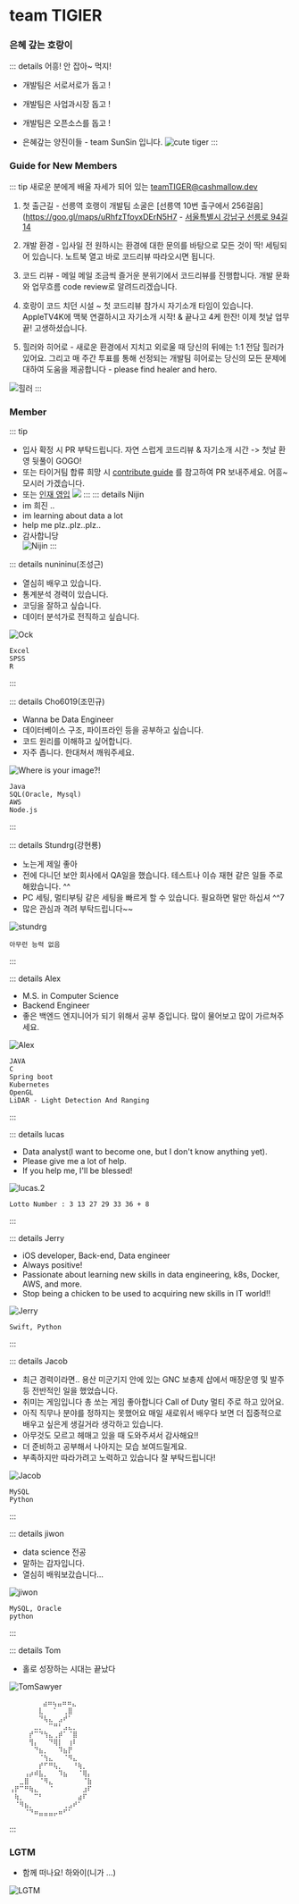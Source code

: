 # team TIGIER
### 은혜 갚는 호랑이
::: details 어흥! 안 잡아~ 먹지!
- 개발팀은 서로서로가 돕고 !
- 개발팀은 사업과시장 돕고 !
- 개발팀은 오픈소스를 돕고 !

- 은혜갚는 양진이들 - team SunSin 입니다.
![cute tiger](/images/tiger-cute.svg)
:::

### Guide for New Members
::: tip 새로운 분에게 배울 자세가 되어 있는 teamTIGER@cashmallow.dev

1. 첫 출근길 - 선릉역 호랭이 개발팀 소굴은 [선릉역 10번 출구에서 256걸음](https://goo.gl/maps/uRhfzTfoyxDErN5H7 - [서울특별시 강남구 선릉로 94길 14](https://goo.gl/maps/uRhfzTfoyxDErN5H7)

2. 개발 환경 - 입사일 전 원하시는 환경에 대한 문의를 바탕으로 모든 것이 딱! 세팅되어 있습니다. 노트북 열고 바로 코드리뷰 따라오시면 됩니다.

3. 코드 리뷰 - 메일 메일 조금씩 즐거운 분위기에서 코드리뷰를 진행합니다. 개발 문화와 업무흐름 code review로 알려드리겠습니다.

4. 호랑이 코드 치던 시설 ~ 첫 코드리뷰 참가시 자기소개 타임이 있습니다. AppleTV4K에 맥북 연결하시고 자기소개 시작! & 끝나고 4케 한잔! 이제 첫날 업무 끝! 고생하셨습니다.

5. 힐러와 히어로 - 새로운 환경에서 지치고 외로울 때 당신의 뒤에는 1:1 전담 힐러가 있어요. 그리고 매 주간 투표를 통해 선정되는 개발팀 히어로는 당신의 모든 문제에 대하여 도움을 제공합니다 - please find healer and hero.

![힐러](https://mblogthumb-phinf.pstatic.net/20160410_240/dldbdgml99_1460288270630thoD3_PNG/%BF%C0%B9%F6%BF%F6%C4%A1-%C8%FA%B7%AF-%C6%F7%BD%BA%C6%C3-%BD%E6%B3%D7%C0%CF.png?type=w2)
:::

### Member
::: tip
- 입사 확정 시 PR 부탁드립니다. 자연 스럽게 코드리뷰 & 자기소개 시간 -> 첫날 환영 뒷풀이 GOGO!
- 또는 타이거팀 합류 희망 시 [contribute guide](https://github.com/oss-cashmallow/oss-cashmallow.github.io#contribute-guide) 를 참고하여 PR 보내주세요. 어흥~ 모시러 가겠습니다.
- 또는 [인재 영입](team/recruit/)
![](https://user-images.githubusercontent.com/120996497/209473626-12d63987-9357-4f0a-94a9-35392d4f8869.png)
:::
::: details Nijin <Badge type="warning" text="student" vertical="top" />
-  im 희진 ..
-  im learning about data a lot 
-  help me plz..plz..plz..
-  감사합니당  
![Nijin](/images/tiger-slamdunk/me.png)
:::

::: details nunininu(조성근) <Badge type="tip" text="Data" vertical="top" />
- 열심히 배우고 있습니다. 
- 통계분석 경력이 있습니다.
- 코딩을 잘하고 싶습니다.
- 데이터 분석가로 전직하고 싶습니다.

![Ock](/images/tiger-slamdunk/man-itself-black_resized.png)
```
Excel
SPSS
R
```
:::

::: details Cho6019(조민규) <Badge type="tip" text="Data" vertical="top" /> <Badge type="warning" text="backend" vertical="top" />
- Wanna be Data Engineer
- 데이터베이스 구조, 파이프라인 등을 공부하고 싶습니다.
- 코드 원리를 이해하고 싶어합니다.
- 자주 좁니다. 한대쳐서 깨워주세요.

![Where is your image?!](/images/cho-profile.png)
```
Java
SQL(Oracle, Mysql)
AWS
Node.js
```
:::

::: details Stundrg(강현룡) <Badge type="warning" text="backend" vertical="top" />
- 노는게 제일 좋아
- 전에 다니던 보안 회사에서 QA일을 했습니다. 테스트나 이슈 재현 같은 일들 주로 해왔습니다. ^^
- PC 세팅, 멀티부팅 같은 세팅을 빠르게 할 수 있습니다. 필요하면 말만 하십셔 ^^7
- 많은 관심과 격려 부탁드립니다~~

![stundrg](/images/Devil9.png)
```
아무런 능력 없음
```
:::

::: details Alex <Badge type="warning" text="backend" vertical="top" />
- M.S. in Computer Science
- Backend Engineer
- 좋은 백엔드 엔지니어가 되기 위해서 공부 중입니다. 많이 물어보고 많이 가르쳐주세요.

![Alex](/images/tiger-slamdunk/tiger-slamdunk.004.jpeg)
```
JAVA
C
Spring boot
Kubernetes
OpenGL
LiDAR - Light Detection And Ranging
```
:::

::: details lucas <Badge type="tip" text="노량진" vertical="top" /> 
- Data analyst(I want to become one, but I don't know anything yet).
- Please give me a lot of help.
- If you help me, I'll be blessed!

![lucas.2](/images/tiger-slamdunk/003.png)
```
Lotto Number : 3 13 27 29 33 36 + 8
```
:::

::: details Jerry <Badge type="tip" text="iOS" vertical="top" /> <Badge type="warning" text="backend" vertical="top" />
- iOS developer, Back-end, Data engineer
- Always positive!
- Passionate about learning new skills in data engineering, k8s, Docker, AWS, and more.
- Stop being a chicken to be used to acquiring new skills in IT world!!

![Jerry](/images/tiger-slamdunk/chill-sketch.jpg)
```
Swift, Python

```
:::

::: details Jacob <Badge type="tip" text="LG U+4기 " vertical="top" /> <Badge type="warning" text="NEWBIE" vertical="top" /> <Badge type="tip" text="찾아가는중" vertical="top" /> <Badge type="tip" text="Data Engineer?" vertical="top" />
- 최근 경력이라면.. 용산 미군기지 안에 있는  GNC 보충제 샵에서 매장운영 및 발주 등 전반적인 일을 했었습니다.
- 취미는 게임입니다 총 쏘는 게임 좋아합니다 Call of Duty 멀티 주로 하고 있어요.
- 아직 직무나 분야를 정하지는 못했어요 매일 새로워서 배우다 보면 더 집중적으로 배우고 싶은게 생길거라 생각하고 있습니다.
- 아무것도 모르고 헤매고 있을 때 도와주셔서 감사해요!!
- 더 준비하고 공부해서 나아지는 모습 보여드릴게요.
- 부족하지만 따라가려고 노력하고 있습니다 잘 부탁드립니다!

![Jacob](/images/tiger-slamdunk/woohoo.webp)
```
MySQL
Python

```
:::

::: details jiwon <Badge type="warning" text="Data" vertical="top" />
- data science 전공
- 말하는 감자입니다.
- 열심히 배워보갔습니다...

![jiwon](/images/park.jpeg)
```
MySQL, Oracle
python
```
:::

::: details Tom <Badge type="warning" text="Data" vertical="top" />
- 홀로 성장하는 시대는 끝났다

![TomSawyer](https://images-wixmp-ed30a86b8c4ca887773594c2.wixmp.com/f/14153d09-f6c7-48b5-bd93-5f4fad4babb8/dg790z4-393a24a2-078f-4f02-a5d2-f3c7ae6484bc.png?token=eyJ0eXAiOiJKV1QiLCJhbGciOiJIUzI1NiJ9.eyJzdWIiOiJ1cm46YXBwOjdlMGQxODg5ODIyNjQzNzNhNWYwZDQxNWVhMGQyNmUwIiwiaXNzIjoidXJuOmFwcDo3ZTBkMTg4OTgyMjY0MzczYTVmMGQ0MTVlYTBkMjZlMCIsIm9iaiI6W1t7InBhdGgiOiJcL2ZcLzE0MTUzZDA5LWY2YzctNDhiNS1iZDkzLTVmNGZhZDRiYWJiOFwvZGc3OTB6NC0zOTNhMjRhMi0wNzhmLTRmMDItYTVkMi1mM2M3YWU2NDg0YmMucG5nIn1dXSwiYXVkIjpbInVybjpzZXJ2aWNlOmZpbGUuZG93bmxvYWQiXX0.H1JI5rL71RBxZ09whWFR76dpYCudCvjs5PdnXkdKbZw)
```
 ⠀⠀⠀⠀⠀⠀⣴⠶⢦⣤⠶⠶⣄
⠀⠀⠀⠀⠀⠀⣇⠀⠀⠁⠀⢀⣿
⠀⠀⠀⠀⠀⠀⠙⢧⣄⠀⣠⠞⠁
⠀⠀⠀⠀⠀⣀⡀⠀⠉⠛⠃⣠⣄⡀
⠀⠀⠀⠀⡞⠉⠙⢳⣄⢀⡾⠁⠈⣿
⠀⠀⠀⠀⢻⡄⠀⠀⠙⢿⡇⠀⢰⠇
⠀⠀⠀⠀⠀⠙⣦⡀⠀⠀⠹⣦⡟
⠀⠀⠀⠀⠀⠀⠈⢳⣄⠀⠀⠈⠻⣄
⠀⠀⠀⠀⠀⠀⡞⠋⠛⢧⡀⠀⠀⠘⢷⡀
⠀⠀⠀⢠⡴⠾⣧⡀⠀⠀⠹⣦⠀⠀⠈⢿⡄
⠀⠀⣀⣿⠀⠀⠈⠻⣄⠀⠀⠀⠀⠀⠀⠈⣷
⢠⡟⠉⠛⢷⣄⠀⠀⠈⠀⠀⠀⠀⠀⠀⣰⠏
⠀⢷⡀⠀⠀⠉⠃⠀⠀⠀⠀⠀⠀⠀⣴⠏
⠀⠈⠻⣦⡀⠀⠀⠀⠀⠀⠀⢀⣠⠞⠁
⠀⠀⠀⠈⠙⠶⣤⣤⣤⡤⠶⠋⠁

```
:::

### LGTM
- 함께 떠나요! 하와이(니가 ...)

![LGTM](https://i.lgtm.fun/28py.png)

<CaptionedImage src="/images/tiger-cute.svg" caption="Caption Example"></CaptionedImage>
